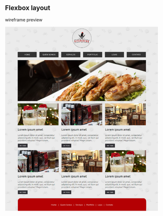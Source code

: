 ## Flexbox layout

wireframe preview

![wireframe](https://github.com/patriciafelixx/kitchening/blob/master/img/wireframe.jpg)